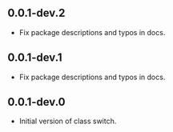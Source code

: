 ## 0.0.1-dev.2
- Fix package descriptions and typos in docs.

## 0.0.1-dev.1
- Fix package descriptions and typos in docs.

## 0.0.1-dev.0
- Initial version of class switch. 
